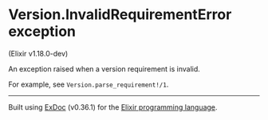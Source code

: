 # Version.InvalidRequirementError exception
(Elixir v1.18.0-dev)

An exception raised when a version requirement is invalid.

For example, see `Version.parse_requirement!/1`.



---
Built using [ExDoc](https://github.com/elixir-lang/ex_doc "ExDoc") (v0.36.1) for the [Elixir programming language](href="https://elixir-lang.org" "Elixir").
